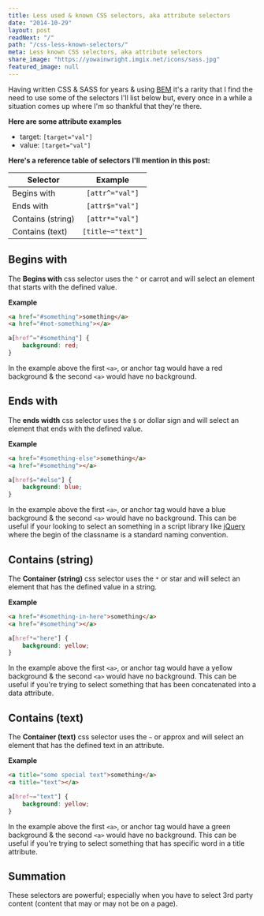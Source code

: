 ```yaml
---
title: Less used & known CSS selectors, aka attribute selectors
date: "2014-10-29"
layout: post
readNext: "/"
path: "/css-less-known-selectors/"
meta: Less known CSS selectors, aka attribute selectors
share_image: "https://yowainwright.imgix.net/icons/sass.jpg"
featured_image: null
---
```


Having written CSS & SASS for years & using [BEM](//csswizardry.com/2013/01/mindbemding-getting-your-head-round-bem-syntax/) it's a rarity that I find the need to use some of the selectors I'll list below but, every once in a while a situation comes up where I'm so thankful that they're there.

**Here are some attribute examples**

-  target:&nbsp;`[target="val"]`
-  value:&nbsp;`[target="val"]`

**Here's a reference table of selectors I'll mention in this post:**

| Selector | Example |
|----------|:-------------:|
| Begins with | `[attr^="val"]` |
| Ends with | `[attr$="val"]` |
| Contains (string) | `[attr*="val"]` |
| Contains (text) | `[title~="text"]` |

## Begins with

The **Begins with** css selector uses the `^` or carrot and will select an element that starts with the defined value.

**Example**
```html
<a href="#something">something</a>
<a href="#not-something"></a>
```


```css
a[href^="#something"] {
    background: red;
}
```

In the example above the first `<a>`, or anchor tag would have a red background & the second `<a>` would have no background.

## Ends with

The **ends width** css selector uses the `$` or dollar sign and will select an element that ends with the defined value.

**Example**

```html
<a href="#something-else">something</a>
<a href="#something"></a>
```

```css
a[href$="#else"] {
    background: blue;
}
```

In the example above the first `<a>`, or anchor tag would have a blue background & the second `<a>` would have no background.
This can be useful if your looking to select an something in a script library like [jQuery](http://jquery.com) where the begin of the classname is a standard naming convention.

## Contains (string)

The **Container (string)** css selector uses the `*` or star and will select an element that has the defined value in a string.

**Example**

```html
<a href="#something-in-here">something</a>
<a href="#something"></a>
```

```css
a[href*="here"] {
    background: yellow;
}
```

In the example above the first `<a>`, or anchor tag would have a yellow background & the second `<a>` would have no background. This can be useful if you're trying to select something that has been concatenated into a data attribute.

## Contains (text)

The **Container (text)** css selector uses the `~` or approx and will select an element that has the defined text in an attribute.

**Example**

```html
<a title="some special text">something</a>
<a title="text"></a>
```

```css
a[href~="text"] {
    background: yellow;
}
```

In the example above the first `<a>`, or anchor tag would have a green background & the second `<a>` would have no background.
This can be useful if you're trying to select something that has specific word in a title attribute.

## Summation

These selectors are powerful; especially when you have to select 3rd party content (content that may or may not be on a page).
